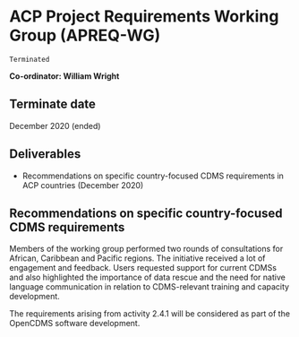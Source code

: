 # ACP Project Requirements Working Group (APREQ-WG)

`Terminated`

**Co-ordinator: William Wright**

## Terminate date

December 2020 (ended)

## Deliverables

- Recommendations on specific country-focused CDMS requirements in ACP countries (December 2020)

## Recommendations on specific country-focused CDMS requirements

Members of the working group performed two rounds of consultations for African, Caribbean and Pacific regions. The initiative received a lot of engagement and feedback. Users requested support for current CDMSs and also highlighted the importance of data rescue and the need for native language communication in relation to CDMS-relevant training and capacity development.

The requirements arising from activity 2.4.1 will be considered as part of the OpenCDMS software development.